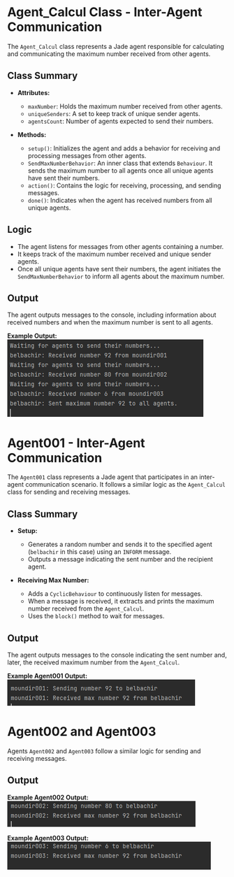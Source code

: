 # Agent_Calcul Class - Inter-Agent Communication

The `Agent_Calcul` class represents a Jade agent responsible for calculating and communicating the maximum number received from other agents.

## Class Summary

- **Attributes:**
  - `maxNumber`: Holds the maximum number received from other agents.
  - `uniqueSenders`: A set to keep track of unique sender agents.
  - `agentsCount`: Number of agents expected to send their numbers.

- **Methods:**
  - `setup()`: Initializes the agent and adds a behavior for receiving and processing messages from other agents.
  - `SendMaxNumberBehavior`: An inner class that extends `Behaviour`. It sends the maximum number to all agents once all unique agents have sent their numbers.
  - `action()`: Contains the logic for receiving, processing, and sending messages.
  - `done()`: Indicates when the agent has received numbers from all unique agents.

## Logic

- The agent listens for messages from other agents containing a number.
- It keeps track of the maximum number received and unique sender agents.
- Once all unique agents have sent their numbers, the agent initiates the `SendMaxNumberBehavior` to inform all agents about the maximum number.

## Output

The agent outputs messages to the console, including information about received numbers and when the maximum number is sent to all agents.

**Example Output:**
![Output](agent_calcul_output.png)


# Agent001 - Inter-Agent Communication

The `Agent001` class represents a Jade agent that participates in an inter-agent communication scenario. It follows a similar logic as the `Agent_Calcul` class for sending and receiving messages.

## Class Summary

- **Setup:**
  - Generates a random number and sends it to the specified agent (`belbachir` in this case) using an `INFORM` message.
  - Outputs a message indicating the sent number and the recipient agent.

- **Receiving Max Number:**
  - Adds a `CyclicBehaviour` to continuously listen for messages.
  - When a message is received, it extracts and prints the maximum number received from the `Agent_Calcul`.
  - Uses the `block()` method to wait for messages.

## Output

The agent outputs messages to the console indicating the sent number and, later, the received maximum number from the `Agent_Calcul`.

**Example Agent001 Output:**
![Output](agent001_output.png)

# Agent002 and Agent003

Agents `Agent002` and `Agent003` follow a similar logic for sending and receiving messages.

## Output

**Example Agent002 Output:**
![Output](agent002_output.png)

**Example Agent003 Output:**
![Output](agent003_output.png)



